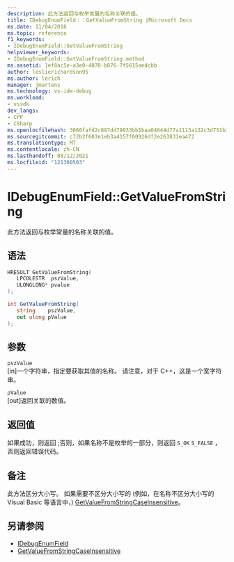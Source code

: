 ```yaml
---
description: 此方法返回与枚举常量的名称关联的值。
title: IDebugEnumField：：GetValueFromString |Microsoft Docs
ms.date: 11/04/2016
ms.topic: reference
f1_keywords:
- IDebugEnumField::GetValueFromString
helpviewer_keywords:
- IDebugEnumField::GetValueFromString method
ms.assetid: 1ef8ac5e-a3e0-4078-b876-7f5615aedcbb
author: leslierichardson95
ms.author: lerich
manager: jmartens
ms.technology: vs-ide-debug
ms.workload:
- vssdk
dev_langs:
- CPP
- CSharp
ms.openlocfilehash: 3060fafd2c887dd79933bb1baa04644d77a1113a132c3d751b31332c7643d526
ms.sourcegitcommit: c72b2f603e1eb3a4157f00926df2e263831ea472
ms.translationtype: MT
ms.contentlocale: zh-CN
ms.lasthandoff: 08/12/2021
ms.locfileid: "121360503"
---
```

# <a name="idebugenumfieldgetvaluefromstring"></a>IDebugEnumField::GetValueFromString
此方法返回与枚举常量的名称关联的值。

## <a name="syntax"></a>语法

```cpp
HRESULT GetValueFromString(
   LPCOLESTR  pszValue,
   ULONGLONG* pvalue
);
```

```csharp
int GetValueFromString(
   string    pszValue,
   out ulong pValue
);
```

## <a name="parameters"></a>参数
`pszValue`\
[in]一个字符串，指定要获取其值的名称。 请注意，对于 C++，这是一个宽字符串。

`pValue`\
[out]返回关联的数值。

## <a name="return-value"></a>返回值
 如果成功，则返回 ;否则，如果名称不是枚举的一部分，则返回 `S_OK` `S_FALSE` ，否则返回错误代码。

## <a name="remarks"></a>备注
 此方法区分大小写。 如果需要不区分大小写的 (例如，在名称不区分大小写的 Visual Basic 等语言中，) [GetValueFromStringCaseInsensitive](../../../extensibility/debugger/reference/idebugenumfield-getvaluefromstringcaseinsensitive.md)。

## <a name="see-also"></a>另请参阅
- [IDebugEnumField](../../../extensibility/debugger/reference/idebugenumfield.md)
- [GetValueFromStringCaseInsensitive](../../../extensibility/debugger/reference/idebugenumfield-getvaluefromstringcaseinsensitive.md)
